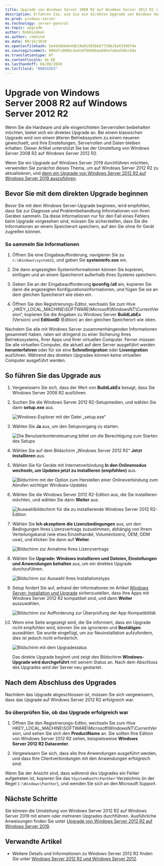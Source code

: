 ```yaml
---
title: Upgrade von Windows Server 2008 R2 auf Windows Server 2012 R2 | Microsoft-Dokumentation
description: Erfahren Sie, wie Sie ein direktes Upgrade von Windows Server 2008 R2 auf Windows Server 2012 R2 durchführen.
ms.prod: windows-server
ms.technology: server-general
ms.topic: upgrade
author: RobHindman
ms.author: robhind
ms.date: 09/16/2019
ms.openlocfilehash: 5e4436bb6e4db19e015056b67730619a93396f9e
ms.sourcegitcommit: b00d7c8968c4adc8f699dbee694afe6ed36bc9de
ms.translationtype: HT
ms.contentlocale: de-DE
ms.lasthandoff: 04/08/2020
ms.locfileid: "80854263"
---
```

# <a name="upgrade-windows-server-2008-r2-to-windows-server-2012-r2"></a>Upgrade von Windows Server 2008 R2 auf Windows Server 2012 R2

Wenn Sie die Hardware und alle eingerichteten Serverrollen beibehalten möchten, bietet sich ein direktes Upgrade an. Bei einem klassischen Upgrade wird von einem älteren Betriebssystem zu einem neueren gewechselt, und Ihre Einstellungen, Serverrollen und Daten bleiben erhalten. Dieser Artikel unterstützt Sie bei der Umstellung von Windows Server 2008 R2 auf Windows Server 2012 R2.

Wenn Sie ein Upgrade auf Windows Server 2019 durchführen möchten, verwenden Sie zunächst dieses Thema, um auf Windows Server 2012 R2 zu aktualisieren, und [dann ein Upgrade von Windows Server 2012 R2 auf Windows Server 2019 auszuführen](upgrade-2012r2-to-2019.md).

## <a name="before-you-begin-your-in-place-upgrade"></a>Bevor Sie mit dem direkten Upgrade beginnen

Bevor Sie mit dem Windows Server-Upgrade beginnen, wird empfohlen, dass Sie zur Diagnose und Problembehandlung Informationen von ihren Geräten sammeln. Da diese Informationen nur für den Fall eines Fehlers beim Upgrade vorgesehen sind, müssen Sie sicherstellen, dass Sie die Informationen an einem Speicherort speichern, auf den Sie ohne Ihr Gerät zugreifen können.

### <a name="to-collect-your-info"></a>So sammeln Sie Informationen

1. Öffnen Sie eine Eingabeaufforderung, navigieren Sie zu `c:\Windows\system32`, und geben Sie **systeminfo.exe** ein.

2. Die dann angezeigten Systeminformationen können Sie kopieren, einfügen und an einem Speicherort außerhalb Ihres Systems speichern.

3. Geben Sie an der Eingabeaufforderung **ipconfig /all** ein, kopieren Sie dann die angezeigten Konfigurationsinformationen, und fügen Sie sie an dem gleichen Speicherort wie oben ein.

4. Öffnen Sie den Registrierungs-Editor, wechseln Sie zum Hive „HKEY_LOCAL_MACHINE\SOFTWARE\Microsoft\WindowsNT\CurrentVersion“, kopieren Sie die Angaben zu Windows Server **BuildLabEx** (Version) und **EditionID** (Edition) an den gleichen Speicherort wie oben.

Nachdem Sie alle mit Windows Server zusammenhängenden Informationen gesammelt haben, raten wir dringend zu einer Sicherung Ihres Betriebssystems, Ihrer Apps und Ihrer virtuellen Computer. Ferner müssen Sie alle virtuellen Computer, die aktuell auf dem Server ausgeführt werden **herunterfahren** oder für sie eine **Schnellmigration** oder **Livemigration** ausführen. Während des direkten Upgrades können keine virtuellen Computer ausgeführt werden.

## <a name="to-perform-the-upgrade"></a>So führen Sie das Upgrade aus

1. Vergewissern Sie sich, dass der Wert von **BuildLabEx** besagt, dass Sie Windows Server 2008 R2 ausführen.

2. Suchen Sie die Windows Server 2012 R2-Setupmedien, und wählen Sie dann **setup.exe** aus.

    ![Windows-Explorer mit der Datei „setup.exe“](media/upgrade-2008r2-2012r2/setup-2012r2.png)

3. Wählen Sie **Ja** aus, um den Setupvorgang zu starten.

    ![Die Benutzerkontensteuerung bittet um die Berechtigung zum Starten des Setups](media/upgrade-2008r2-2012r2/start-setup-uac-box.png)

4. Wählen Sie auf dem Bildschirm „Windows Server 2012 R2“ **Jetzt installieren** aus.

5. Wählen Sie für Geräte mit Internetverbindung **In den Onlinemodus wechseln, um Updates jetzt zu installieren (empfohlen)** aus.

    ![Bildschirm mit der Option zum Herstellen einer Onlineverbindung zum Abrufen wichtiger Windows-Updates](media/upgrade-2008r2-2012r2/imp-updates-win-setup.png)

6. Wählen Sie die Windows Server 2012 R2-Edition aus, die Sie installieren möchten, und wählen Sie dann **Weiter** aus.

    ![Auswahlbildschirm für die zu installierende Windows Server 2012 R2-Edition](media/upgrade-2008r2-2012r2/select-os-edition.png)

7. Wählen Sie **Ich akzeptiere die Lizenzbedingungen** aus, um den Bedingungen Ihres Lizenzvertrags zuzustimmen, abhängig von Ihrem Verteilungskanal (wie etwa Einzelhandel, Volumenlizenz, OEM, ODM usw), und klicken Sie dann auf **Weiter**.

    ![Bildschirm zur Annahme Ihres Lizenzvertrags](media/upgrade-2008r2-2012r2/license-terms.png)

8. Wählen Sie **Upgrade: Windows installieren und Dateien, Einstellungen und Anwendungen behalten** aus, um ein direktes Upgrade durchzuführen.

    ![Bildschirm zur Auswahl Ihres Installationstyps](media/upgrade-2008r2-2012r2/choose-install-upgrade.png)

9. Setup fordert Sie auf, anhand der Informationen im Artikel [Windows Server: Installation und Upgrade](https://docs.microsoft.com/windows-server/get-started/installation-and-upgrade) sicherzustellen, dass Ihre Apps mit Windows Server 2012 R2 kompatibel sind, und dann **Weiter** auszuwählen.

    ![Bildschirm zur Aufforderung zur Überprüfung der App-Kompatibilität](media/upgrade-2008r2-2012r2/compatibility-report.png)

10. Wenn eine Seite angezeigt wird, die Sie informiert, dass ein Upgrade nicht empfohlen wird, können Sie sie ignorieren und **Bestätigen** auswählen. Sie wurde eingefügt, um zur Neuinstallation aufzufordern, dies ist jedoch nicht erforderlich.

    ![Bildschirm mit dem Upgradestatus](media/upgrade-2008r2-2012r2/upgrading-windows-with-progress.png)

    Das direkte Upgrade beginnt und zeigt den Bildschirm **Windows-Upgrade wird durchgeführt** mit seinem Status an. Nach dem Abschluss des Upgrades wird der Server neu gestartet.

## <a name="after-your-upgrade-is-done"></a>Nach dem Abschluss des Upgrades

Nachdem das Upgrade abgeschlossen ist, müssen Sie sich vergewissern, dass das Upgrade auf Windows Server 2012 R2 erfolgreich war.

### <a name="to-make-sure-your-upgrade-was-successful"></a>So überprüfen Sie, ob das Upgrade erfolgreich war

1. Öffnen Sie den Registrierungs-Editor, wechseln Sie zum Hive HKEY_LOCAL_MACHINE\SOFTWARE\Microsoft\WindowsNT\CurrentVersion, und sehen Sie sich den **ProductName** an. Sie sollten Ihre Edition von Windows Server 2012 R2 sehen, beispielsweise **Windows Server 2012 R2 Datacenter**.

2. Vergewissern Sie sich, dass alle Ihre Anwendungen ausgeführt werden, und dass Ihre Clientverbindungen mit den Anwendungen erfolgreich sind.

Wenn Sie der Ansicht sind, dass während des Upgrades ein Fehler aufgetreten ist, kopieren Sie das `%SystemRoot%\Panther`-Verzeichnis (in der Regel `C:\Windows\Panther`), und wenden Sie sich an den Microsoft Support.

## <a name="next-steps"></a>Nächste Schritte

Sie können die Umstellung von Windows Server 2012 R2 auf Windows Server 2019 mit einem oder mehreren Upgrades durchführen. Ausführliche Anweisungen finden Sie unter [Upgrade von Windows Server 2012 R2 auf Windows Server 2019](upgrade-2012r2-to-2019.md).

## <a name="related-articles"></a>Verwandte Artikel

- Weitere Details und Informationen zu Windows Server 2012 R2 finden Sie unter [Windows Server 2012 R2 und Windows Server 2012](https://docs.microsoft.com/previous-versions/windows/it-pro/windows-server-2012-R2-and-2012/hh801901(v=ws.11)).
